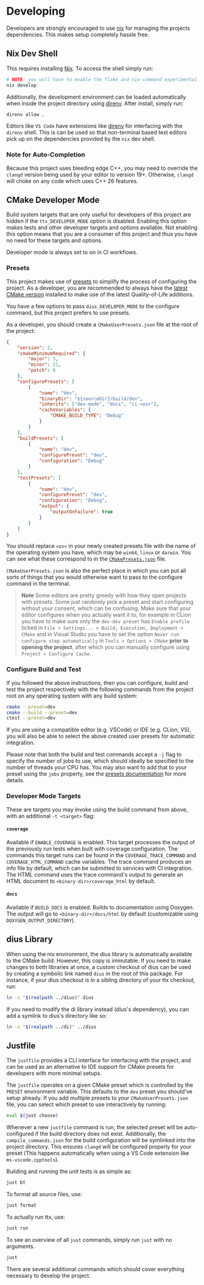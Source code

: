# Developing

Developers are strongly encouraged to use [nix](https://nixos.org/) for managing the projects dependencies. This makes
setup completely hassle free.

## Nix Dev Shell

This requires installing [Nix](https://nixos.org/download/). To access the shell simply run:

```sh
# NOTE: you will have to enable the flake and nix-command experimental features.
nix develop
```

Additionally, the development environment can be loaded automatically when inside the project directory using
[direnv](https://direnv.net/). After install, simply run:

```sh
direnv allow .
```

Editors like `VS Code` have extensions like [direnv](https://marketplace.visualstudio.com/items?itemName=mkhl.direnv) for
interfacing with the `direnv` shell. This is can be used so that non-terminal based text editors
pick up on the dependencies provided by the `nix` dev shell.

### Note for Auto-Completion

Because this project uses bleeding edge C++, you may need to override the `clangd` version being used by your editor
to version 19+. Otherwise, `clangd` will choke on any code which uses C++ 26 features.

## CMake Developer Mode

Build system targets that are only useful for developers of this project are
hidden if the `ttx_DEVELOPER_MODE` option is disabled. Enabling this
option makes tests and other developer targets and options available. Not
enabling this option means that you are a consumer of this project and thus you
have no need for these targets and options.

Developer mode is always set to on in CI workflows.

### Presets

This project makes use of [presets](https://cmake.org/cmake/help/latest/manual/cmake-presets.7.html) to simplify the process of configuring
the project. As a developer, you are recommended to always have the [latest
CMake version](https://cmake.org/download/) installed to make use of the latest Quality-of-Life
additions.

You have a few options to pass `dius_DEVELOPER_MODE` to the configure
command, but this project prefers to use presets.

As a developer, you should create a `CMakeUserPresets.json` file at the root of
the project:

```json
{
    "version": 2,
    "cmakeMinimumRequired": {
        "major": 3,
        "minor": 21,
        "patch": 0
    },
    "configurePresets": [
        {
            "name": "dev",
            "binaryDir": "${sourceDir}/build/dev",
            "inherits": ["dev-mode", "docs", "ci-<os>"],
            "cacheVariables": {
                "CMAKE_BUILD_TYPE": "Debug"
            }
        }
    ],
    "buildPresets": [
        {
            "name": "dev",
            "configurePreset": "dev",
            "configuration": "Debug"
        }
    ],
    "testPresets": [
        {
            "name": "dev",
            "configurePreset": "dev",
            "configuration": "Debug",
            "output": {
                "outputOnFailure": true
            }
        }
    ]
}
```

You should replace `<os>` in your newly created presets file with the name of
the operating system you have, which may be `win64`, `linux` or `darwin`. You
can see what these correspond to in the
[`CMakePresets.json`](../../CMakePresets.json) file.

`CMakeUserPresets.json` is also the perfect place in which you can put all
sorts of things that you would otherwise want to pass to the configure command
in the terminal.

> **Note**
> Some editors are pretty greedy with how they open projects with presets.
> Some just randomly pick a preset and start configuring without your consent,
> which can be confusing. Make sure that your editor configures when you
> actually want it to, for example in CLion you have to make sure only the
> `dev-dev preset` has `Enable profile` ticked in
> `File > Settings... > Build, Execution, Deployment > CMake` and in Visual
> Studio you have to set the option `Never run configure step automatically`
> in `Tools > Options > CMake` **prior to opening the project**, after which
> you can manually configure using `Project > Configure Cache`.

### Configure Build and Test

If you followed the above instructions, then you can configure, build and test
the project respectively with the following commands from the project root on
any operating system with any build system:

```sh
cmake --preset=dev
cmake --build --preset=dev
ctest --preset=dev
```

If you are using a compatible editor (e.g. VSCode) or IDE (e.g. CLion, VS), you
will also be able to select the above created user presets for automatic
integration.

Please note that both the build and test commands accept a `-j` flag to specify
the number of jobs to use, which should ideally be specified to the number of
threads your CPU has. You may also want to add that to your preset using the
`jobs` property, see the [presets documentation](https://cmake.org/download/) for more details.

### Developer Mode Targets

These are targets you may invoke using the build command from above, with an
additional `-t <target>` flag:

#### `coverage`

Available if `ENABLE_COVERAGE` is enabled. This target processes the output of
the previously run tests when built with coverage configuration. The commands
this target runs can be found in the `COVERAGE_TRACE_COMMAND` and
`COVERAGE_HTML_COMMAND` cache variables. The trace command produces an info
file by default, which can be submitted to services with CI integration. The
HTML command uses the trace command's output to generate an HTML document to
`<binary-dir>/coverage_html` by default.

#### `docs`

Available if `BUILD_DOCS` is enabled. Builds to documentation using
Doxygen. The output will go to `<binary-dir>/docs/html` by default
(customizable using `DOXYGEN_OUTPUT_DIRECTORY`).

## dius Library

When using the nix environment, the dius library is automatically available to
the CMake build. However, this copy is immutable. If you need to make changes
to both libraries at once, a custom checkout of dius can be used by creating
a symbolic link named `dius` in the root of this package. For instance, if your
dius checkout is in a sibling directory of your ttx checkout, run:

```sh
ln -s "$(realpath ../dius)" dius
```

If you need to modify the di library instead (dius's dependency), you can
add a symlink to dius's directory like so:

```sh
ln -s "$(realpath ../di)" ../dius
```

## Justfile

The `justfile` provides a CLI interface for interfacing with the project, and
can be used as an alternative to IDE support for CMake presets for developers
with more minimal setups.

The `justfile` operates on a given CMake preset which is controlled by the
`PRESET` environment variable. This defaults to the `dev` preset you should've
setup already. If you add multiple presets to your `CMakeUserPresets.json` file,
you can select which preset to use interactively by running:

```sh
eval $(just choose)
```

Whenever a new `justfile` command is run, the selected preset will be auto-configured
if the build directory does not exist. Additionally, the `compile_commands.json` for
the build configuration will be symlinked into the project directory. This ensures
`clangd` will be configured properly for your preset (This happens automatically
when using a VS Code extension like `ms-vscode.cpptools`).

Building and running the unit tests is as simple as:

```sh
just bt
```

To format all source files, use:

```sh
just format
```

To actually run ttx, use:

```sh
just run
```

To see an overview of all `just` commands, simply run `just` with no arguments.

```sh
just
```

There are several additional commands which should cover everything necessary
to develop the project.
